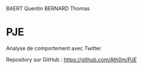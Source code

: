 BAERT Quentin
BERNARD Thomas

PJE
===

Analyse de comportement avec Twitter

Repository sur GitHub : https://github.com/Ath0m/PJE
